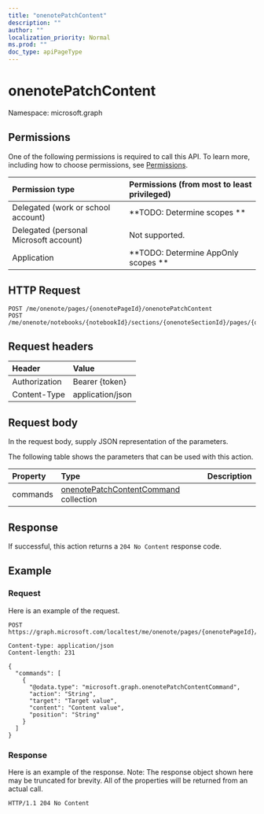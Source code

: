 ```yaml
---
title: "onenotePatchContent"
description: ""
author: ""
localization_priority: Normal
ms.prod: ""
doc_type: apiPageType
---
```


# onenotePatchContent

Namespace: microsoft.graph



## Permissions
One of the following permissions is required to call this API. To learn more, including how to choose permissions, see [Permissions](/concepts/permissions-reference.md).

|Permission type|Permissions (from most to least privileged)|
|:---|:---|
|Delegated (work or school account)|**TODO: Determine scopes **|
|Delegated (personal Microsoft account)|Not supported.|
|Application|**TODO: Determine AppOnly scopes **|

## HTTP Request
<!-- {
  "blockType": "ignored"
}
-->
``` http
POST /me/onenote/pages/{onenotePageId}/onenotePatchContent
POST /me/onenote/notebooks/{notebookId}/sections/{onenoteSectionId}/pages/{onenotePageId}/onenotePatchContent
```

## Request headers
|Header|Value|
|:---|:---|
|Authorization|Bearer {token}|
|Content-Type|application/json|

## Request body
In the request body, supply JSON representation of the parameters.

The following table shows the parameters that can be used with this action.

|Property|Type|Description|
|:---|:---|:---|
|commands|[onenotePatchContentCommand](../resources/onenotepatchcontentcommand.md) collection||



## Response
If successful, this action returns a `204 No Content` response code.

## Example

### Request
Here is an example of the request.
<!-- {
  "blockType": "request",
  "name": "onenotepage_onenotepatchcontent"
}
-->
``` http
POST https://graph.microsoft.com/localtest/me/onenote/pages/{onenotePageId}/onenotePatchContent

Content-type: application/json
Content-length: 231

{
  "commands": [
    {
      "@odata.type": "microsoft.graph.onenotePatchContentCommand",
      "action": "String",
      "target": "Target value",
      "content": "Content value",
      "position": "String"
    }
  ]
}
```

### Response
Here is an example of the response. Note: The response object shown here may be truncated for brevity. All of the properties will be returned from an actual call.
<!-- {
  "blockType": "response",
  "truncated": true
}
-->
``` http
HTTP/1.1 204 No Content
```

